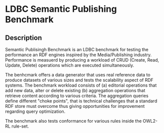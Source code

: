 LDBC Semantic Publishing Benchmark
==================================

Description
-----------

Semantic Publisingh Benchmark is an LDBC benchmark for testing the performance an RDF engines inspired by the Media/Publishing industry.
Performance is measuerd by producing a workload of CRUD (Create, Read, Update, Delete) operations which are executed simultaneously.

The benhcmark offers a data generator that uses real reference data to produce datasets of various sizes and tests the scalability aspect
of RDF systems. The benchmark workload consists of (a) editorial operations that add new data, alter or delete existing (b) aggregation
operations that retrieve content according to various criteria. The aggregation queries define different "choke points", that is technical 
challenges that a standard RDF store must overcome thus giving opportunities for improvement regarding query optimization.

The benchmark also tests conformance for various rules inside the OWL2-RL rule-set.

